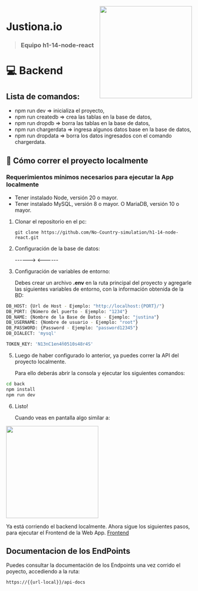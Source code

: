 <img align="right" width="250" src="https://github.com/user-attachments/assets/702f2c28-37a4-4aff-bc6f-9c4c4f05d777">

# Justiona.io

> ### Equipo h1-14-node-react

# 💻 Backend

## Lista de comandos:
- npm run dev => inicializa el proyecto,
- npm run createdb => crea las tablas en la base de datos,
- npm run dropdb => borra las tablas en la base de datos,
- npm run chargerdata => ingresa algunos datos base en la base de datos,
- npm run dropdata => borra los datos ingresados con el comando chargerdata.

## 🚀 Cómo correr el proyecto localmente

### Requerimientos mínimos necesarios para ejecutar la App localmente
- Tener instalado Node, versión 20 o mayor.
- Tener instalado MySQL, versión 8 o mayor. O MariaDB, versión 10 o mayor.

1. Clonar el repositorio en el pc:
   
    `git clone https://github.com/No-Country-simulation/h1-14-node-react.git`

3. Configuración de la base de datos:

   ------> <------

4. Configuración de variables de entorno:
   
   Debes crear un archivo **.env** en la ruta principal del proyecto y agregarle las siguientes variables de entorno, con la información obtenida de la BD:
```sh
DB_HOST: {Url de Host - Ejemplo: "http://localhost:{PORT}/"}
DB_PORT: {Número del puerto - Ejemplo: "1234"}
DB_NAME: {Nombre de la Base de Datos - Ejemplo: "justina"}
DB_USERNAME: {Nombre de usuario - Ejemplo: "root"}
DB_PASSWORD: {Password - Ejemplo: "password12345"}
DB_DIALECT: 'mysql'

TOKEN_KEY: 'N13nC1en4ñ0510s48r4S'
```

5. Luego de haber configurado lo anterior, ya puedes correr la API del proyecto localmente.
   
   Para ello deberás abrir la consola y ejecutar los siguientes comandos:
 ```sh
cd back
npm install
npm run dev
```

6. Listo!
   
   Cuando veas en pantalla algo similar a:
<img width="250" src="https://github.com/user-attachments/assets/fcb99781-c2dc-4444-bcf1-90bc345937ae">

   Ya está corriendo el backend localmente. Ahora sigue los siguientes pasos, para ejecutar el Frontend de la Web App. [Frontend](../front/README.md)

## Documentacion de los EndPoints

Puedes consultar la documentación de los Endpoints una vez corrido el poyecto, accediendo a la ruta: 
 ```sh
https://{{url-local}}/api-docs
```


